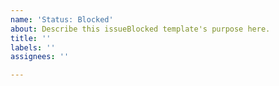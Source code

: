 ```yaml
---
name: 'Status: Blocked'
about: Describe this issueBlocked template's purpose here.
title: ''
labels: ''
assignees: ''

---
```



